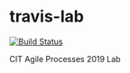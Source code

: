 # travis-lab

[![Build Status](https://travis-ci.org/jelitter/travis-lab.svg?branch=master)](https://travis-ci.org/jelitter/travis-lab)

CIT Agile Processes 2019 Lab
